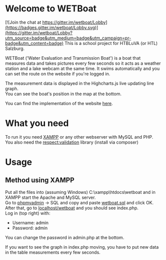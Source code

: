 # Welcome to WETBoat

[![Join the chat at https://gitter.im/wetboat/Lobby](https://badges.gitter.im/wetboat/Lobby.svg)](https://gitter.im/wetboat/Lobby?utm_source=badge&utm_medium=badge&utm_campaign=pr-badge&utm_content=badge)
This is a school project for HTBLuVA (or HTL) Salzburg.  

WETBoat ('Water Evaluation and Transmission Boat') is a boat that measures data and takes pictures every few seconds so it acts as a weather station and a lake webcam at the same time.
It swims automatically and you can set the route on the website if you're logged in.  

The measurement data is displayed in the Highcharts.js live updating line graph.  
You can see the boat's position in the map at the bottom.  

You can find the implementation of the website [here](http://www.wetboat.at). 

# What you need
To run it you need [XAMPP](https://www.apachefriends.org/download.html) or any other webserver with MySQL and PHP.  
You also need the [respect:validation](https://github.com/Respect/Validation/blob/master/docs/INSTALL.md) library (install via composer)

# Usage
## Method using XAMPP
Put all the files into (assuming Windows) C:\xampp\htdocs\wetboat and in XAMPP start the Apache and MySQL server.  
Go to [phpmyadmin](http://localhost/phpmyadmin/) -> SQL and copy and paste [wetboat.sql](wetboat/wetboat.sql) and click OK.  
After that, go to [localhost/wetboat](http://localhost/wetboat) and you should see index.php.  
Log in (top right) with:  
* Username: admin
* Password: admin

You can change the password in admin.php at the bottom.  

If you want to see the graph in index.php moving, you have to put new data in the table measurements every few seconds.  
